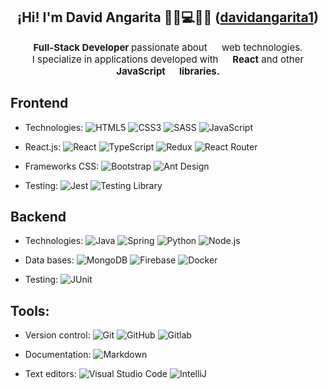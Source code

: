 <h2 align="center">¡Hi! I'm David Angarita 🧑‍💻💻👨‍🎓 (<a href="https://github.com/davidangarita1" target="blank">davidangarita1</a>)</h2>

<p align="center" style="font-size:15;"><strong>Full-Stack Developer </strong> passionate about <img width="15" src="https://upload.wikimedia.org/wikipedia/commons/6/61/HTML5_logo_and_wordmark.svg"> web technologies.<br /> I specialize in applications developed with <strong><img width="15" src="https://upload.wikimedia.org/wikipedia/commons/4/47/React.svg"> React</strong> and other <strong>JavaScript <img width="15" src="https://upload.wikimedia.org/wikipedia/commons/9/99/Unofficial_JavaScript_logo_2.svg"> libraries.</strong></p>

## Frontend

-   Technologies: 
    ![HTML5](https://img.shields.io/badge/-HTML5-0A1A2F?style=flat&logo=HTML5&logoColor=#E34F26)
    ![CSS3](https://img.shields.io/badge/-CSS3-0A1A2F?style=flat&logo=CSS3&logoColor=#E34F26)
    ![SASS](https://img.shields.io/badge/-SASS-0A1A2F?style=flat&logo=Sass&logoColor=#CC6699)
    ![JavaScript](https://img.shields.io/badge/-JavaScript-0A1A2F?style=flat&logo=JavaScript&logoColor=#F7E018)

-   React.js: 
    ![React](https://img.shields.io/badge/-React-0A1A2F?style=flat&logo=React&logoColor=00d8fd)
    ![TypeScript](https://img.shields.io/badge/-TypeScript-0A1A2F?style=flat&logo=TypeScript&logoColor=#F7E018)
    ![Redux](https://img.shields.io/badge/-Redux-0A1A2F?style=flat&logo=Redux&logoColor=#764ABC)
    ![React Router](https://img.shields.io/badge/-React%20Router-0A1A2F?style=flat&logo=React%20Router&logoColor=#764ABC)

-   Frameworks CSS: 
    ![Bootstrap](https://img.shields.io/badge/-Bootstrap-0A1A2F?style=flat&logo=Bootstrap&logoColor=#F7E018)
    ![Ant Design](https://img.shields.io/badge/-Ant%20Design-0A1A2F?style=flat&logo=Ant%20Design&logoColor=#C21325)

-   Testing: 
    ![Jest](https://img.shields.io/badge/-Jest-0A1A2F?style=flat&logo=Jest&logoColor=#C21325)
    ![Testing Library](https://img.shields.io/badge/-Testing%20Library-0A1A2F?style=flat&logo=Testing%20Library&logoColor=#C21325)

## Backend

-   Technologies: 
    ![Java](https://img.shields.io/badge/-Java-0A1A2F?style=flat&logo=Java&logoColor=FFF)
    ![Spring](https://img.shields.io/badge/-Spring-0A1A2F?style=flat&logo=Spring&logoColor=#F7E018)
    ![Python](https://img.shields.io/badge/-Python-0A1A2F?style=flat&logo=Python&logoColor=#F7E018)
    ![Node.js](https://img.shields.io/badge/-Node.js-0A1A2F?style=flat&logo=node.js)

-   Data bases: 
    ![MongoDB](https://img.shields.io/badge/-MongoDB-0A1A2F?style=flat&logo=mongodb&logoColor=#00d8fd)
    ![Firebase](https://img.shields.io/badge/-Firebase-0A1A2F?style=flat&logo=firebase&logoColor=#00d8fd)
    ![Docker](https://img.shields.io/badge/-Docker-0A1A2F?style=flat&logo=docker)

-   Testing: 
    ![JUnit](https://img.shields.io/badge/-JUnit-0A1A2F?style=flat&logo=JUnit&logoColor=#C21325)

## Tools: 
-   Version control: 
    ![Git](https://img.shields.io/badge/-Git-0A1A2F?style=flat&logo=git)
    ![GitHub](https://img.shields.io/badge/-GitHub-0A1A2F?style=flat&logo=github)
    ![Gitlab](https://img.shields.io/badge/-Gitlab-0A1A2F?style=flat&logo=gitlab)

-   Documentation: 
    ![Markdown](https://img.shields.io/badge/-Markdown-0A1A2F?style=flat&logo=markdown)

-   Text editors: 
    ![Visual Studio Code](https://img.shields.io/badge/-Visual%20Studio%20Code-0A1A2F?style=flat&logo=visual-studio-code&logoColor=007ACC)
    ![IntelliJ](https://img.shields.io/badge/-IntelliJ-0A1A2F?style=flat&logo=intellij&logoColor=007ACC)